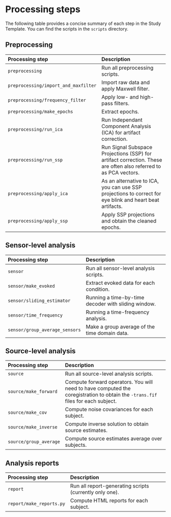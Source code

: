 Processing steps
================

The following table provides a concise summary of each step in the Study
Template. You can find the scripts in the `scripts` directory.

Preprocessing
-------------

| Processing step                      | Description |
|:-------------------------------------|:------------|
| `preprocessing`                      | Run all preprocessing scripts. |
| `preprocessing/import_and_maxfilter` | Import raw data and apply Maxwell filter. |
| `preprocessing/frequency_filter`     | Apply low- and high-pass filters. |
| `preprocessing/make_epochs`          | Extract epochs. |
| `preprocessing/run_ica`              | Run Independant Component Analysis (ICA) for artifact correction. |
| `preprocessing/run_ssp`              | Run Signal Subspace Projections (SSP) for artifact correction. These are often also referred to as PCA vectors. |
| `preprocessing/apply_ica`            | As an alternative to ICA, you can use SSP projections to correct for eye blink and heart beat artifacts. |
| `preprocessing/apply_ssp`            | Apply SSP projections and obtain the cleaned epochs. |

Sensor-level analysis
---------------------

| Processing step                | Description |
|:-------------------------------|:------------|
| `sensor`                       | Run all sensor-level analysis scripts. |
| `sensor/make_evoked`           | Extract evoked data for each condition. |
| `sensor/sliding_estimator`     | Running a time-by-time decoder with sliding window. |
| `sensor/time_frequency`        | Running a time-frequency analysis. |
| `sensor/group_average_sensors` | Make a group average of the time domain data. |

Source-level analysis
---------------------

| Processing step        | Description |
|:-----------------------|:------------|
| `source`               | Run all source-level analysis scripts. |
| `source/make_forward`  | Compute forward operators. You will need to have computed the coregistration to obtain the `-trans.fif` files for each subject. |
| `source/make_cov`      | Compute noise covariances for each subject. |
| `source/make_inverse`  | Compute inverse solution to obtain source estimates. |
| `source/group_average` | Compute source estimates average over subjects. |

Analysis reports
----------------

| Processing step          | Description |
|:-------------------------|:------------|
| `report`                 | Run all report-generating scripts (currently only one). |
| `report/make_reports.py` | Compute HTML reports for each subject. |

